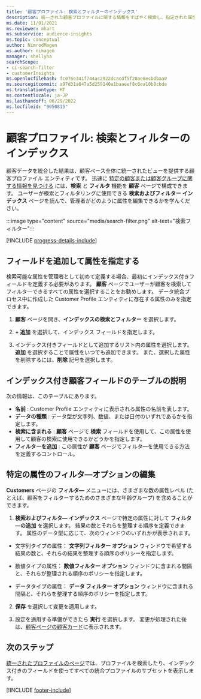 ```yaml
---
title: '顧客プロファイル: 検索とフィルターのインデックス'
description: 統一された顧客プロファイルに関する情報をすばやく検索し、指定された属性をフィルタ―します。
ms.date: 11/01/2021
ms.reviewer: mhart
ms.subservice: audience-insights
ms.topic: conceptual
author: NimrodMagen
ms.author: nimagen
manager: shellyha
searchScope:
- ci-search-filter
- customerInsights
ms.openlocfilehash: fc076e341f744ac2922dcacdf5f20ae8ecbdbaa0
ms.sourcegitcommit: a97d31a647a5d259140a1baaeef8c6ea10b8cbde
ms.translationtype: HT
ms.contentlocale: ja-JP
ms.lasthandoff: 06/29/2022
ms.locfileid: "9050815"
---
```

# <a name="customer-profiles-search--filter-index"></a>顧客プロファイル: 検索とフィルターのインデックス

顧客データを統合した結果は、顧客ベース全体に統一されたビューを提供する顧客プロファイル エンティティです。 迅速に [特定の顧客または顧客グループに関する情報を見つける](customer-profiles.md) には、**検索** と **フィルタ** 機能を **顧客** ページで構成できます。 ユーザーが検索とフィルタリングに使用できる **検索およびフィルター インデックス** ページを読んで、管理者がどのように属性を編集できるかを学んください。

   :::image type="content" source="media/search-filter.png" alt-text="検索フィルター":::

[!INCLUDE [progress-details-include](includes/progress-details-pane.md)]

## <a name="add-fields-and-specify-attributes"></a>フィールドを追加して属性を指定する

検索可能な属性を管理者として初めて定義する場合、最初にインデックス付きフィールドを定義する必要があります。 **顧客** ページでユーザーが顧客を検索してフィルタ―できるすべての属性を選択することをお勧めします。 データ統合プロセス中に作成した Customer Profile エンティティに存在する属性のみを指定できます。

1. **顧客** ページを開き、**インデックスの検索とフィルター** を選択します。

2. **+ 追加** を選択して、インデックス フィールドを指定します。

3. インデックス付きフィールドとして追加するリスト内の属性を選択します。 **追加** を選択することで属性をいつでも追加できます。 また、選択した属性を削除するには、**削除** 記号を選択します。

## <a name="explore-the-indexed-customer-fields-table"></a>インデックス付き顧客フィールドのテーブルの説明

次の情報は、このテーブルにあります。

- **名前** : Customer Profile エンティティに表示される属性の名前を表します。
- **データの種類** : データ型が文字列、数値、または日付のいずれであるかを指定します。
- **検索に含まれる** : **顧客** ページで **検索** フィールドを使用して、この属性を使用して顧客の検索に使用できるかどうかを指定します。
- **フィルターを追加** : この属性が **顧客** ページでフィルタ―を使用できる方法を定義するコントロール。

## <a name="editing-filtering-options-for-a-given-attribute"></a>特定の属性のフィルタ―オプションの編集

**Customers** ページの **フィルタ―** メニューには、さまざまな数の属性レベル (たとえば、顧客をフィルターするためのさまざまな年齢グループ) を含めることができます。

1.  **検索およびフィルタ― インデックス** ページで特定の属性に対して **フィルタ―の追加** を選択します。 結果の数とそれらを整理する順序を定義できます。 属性のデータ型に応じて、次のウィンドウのいずれかが表示されます。

- 文字列タイプの属性： **文字列フィルター オプション** ウィンドウで希望する結果の数と、それらの結果を整理する順序のポリシーを指定します。

- 数値タイプの属性： **数値フィルター オプション** ウィンドウに含まれる間隔と、それらが整理される順序のポリシーを指定します。

- データタイプの属性： **データ フィルター オプション** ウィンドウに含まれる間隔と、それらを整理する順序のポリシーを指定します。

2. **保存** を選択して変更を適用します。

3. 設定を適用する準備ができたら **実行** を選択します。 変更が処理された後は、[顧客ページの顧客カード](customer-profiles.md)に表示されます。 

## <a name="next-steps"></a>次のステップ

[統一されたプロファイルのページ](customer-profiles.md)では、プロファイルを検索したり、インデックス付きのフィールドを使ってすべての統合プロファイルのサブセットを表示します。


[!INCLUDE [footer-include](includes/footer-banner.md)]
